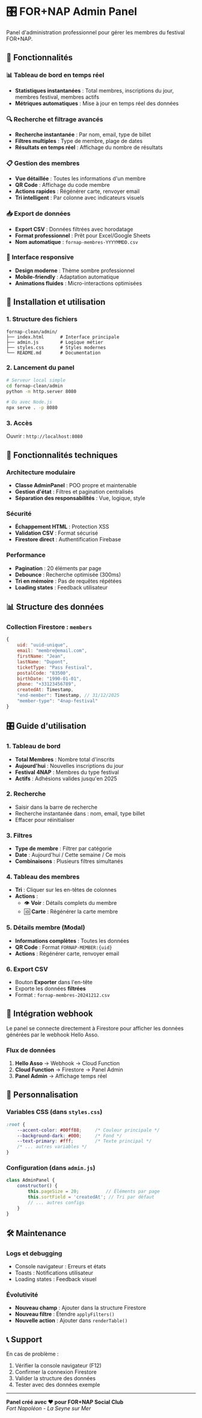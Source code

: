 # 🎛️ FOR+NAP Admin Panel

Panel d'administration professionnel pour gérer les membres du festival FOR+NAP.

## 🚀 Fonctionnalités

### 📊 **Tableau de bord en temps réel**
- **Statistiques instantanées** : Total membres, inscriptions du jour, membres festival, membres actifs
- **Métriques automatiques** : Mise à jour en temps réel des données

### 🔍 **Recherche et filtrage avancés**
- **Recherche instantanée** : Par nom, email, type de billet
- **Filtres multiples** : Type de membre, plage de dates
- **Résultats en temps réel** : Affichage du nombre de résultats

### 📋 **Gestion des membres**
- **Vue détaillée** : Toutes les informations d'un membre
- **QR Code** : Affichage du code membre
- **Actions rapides** : Régénérer carte, renvoyer email
- **Tri intelligent** : Par colonne avec indicateurs visuels

### 📥 **Export de données**
- **Export CSV** : Données filtrées avec horodatage
- **Format professionnel** : Prêt pour Excel/Google Sheets
- **Nom automatique** : `fornap-membres-YYYYMMDD.csv`

### 📱 **Interface responsive**
- **Design moderne** : Thème sombre professionnel
- **Mobile-friendly** : Adaptation automatique
- **Animations fluides** : Micro-interactions optimisées

## 🔧 Installation et utilisation

### 1. **Structure des fichiers**
```
fornap-clean/admin/
├── index.html      # Interface principale
├── admin.js        # Logique métier
├── styles.css      # Styles modernes
└── README.md       # Documentation
```

### 2. **Lancement du panel**
```bash
# Serveur local simple
cd fornap-clean/admin
python -m http.server 8080

# Ou avec Node.js
npx serve . -p 8080
```

### 3. **Accès**
Ouvrir : `http://localhost:8080`

## 🎨 Fonctionnalités techniques

### **Architecture modulaire**
- **Classe AdminPanel** : POO propre et maintenable
- **Gestion d'état** : Filtres et pagination centralisés
- **Séparation des responsabilités** : Vue, logique, style

### **Sécurité**
- **Échappement HTML** : Protection XSS
- **Validation CSV** : Format sécurisé
- **Firestore direct** : Authentification Firebase

### **Performance**
- **Pagination** : 20 éléments par page
- **Debounce** : Recherche optimisée (300ms)
- **Tri en mémoire** : Pas de requêtes répétées
- **Loading states** : Feedback utilisateur

## 📊 Structure des données

### **Collection Firestore : `members`**
```javascript
{
    uid: "uuid-unique",
    email: "membre@email.com",
    firstName: "Jean",
    lastName: "Dupont", 
    ticketType: "Pass Festival",
    postalCode: "83500",
    birthDate: "1990-01-01",
    phone: "+33123456789",
    createdAt: Timestamp,
    "end-member": Timestamp, // 31/12/2025
    "member-type": "4nap-festival"
}
```

## 🎛️ Guide d'utilisation

### **1. Tableau de bord**
- **Total Membres** : Nombre total d'inscrits
- **Aujourd'hui** : Nouvelles inscriptions du jour
- **Festival 4NAP** : Membres du type festival
- **Actifs** : Adhésions valides jusqu'en 2025

### **2. Recherche**
- Saisir dans la barre de recherche
- Recherche instantanée dans : nom, email, type billet
- Effacer pour réinitialiser

### **3. Filtres**
- **Type de membre** : Filtrer par catégorie
- **Date** : Aujourd'hui / Cette semaine / Ce mois
- **Combinaisons** : Plusieurs filtres simultanés

### **4. Tableau des membres**
- **Tri** : Cliquer sur les en-têtes de colonnes
- **Actions** : 
  - 👁️ **Voir** : Détails complets du membre
  - 🆔 **Carte** : Régénérer la carte membre

### **5. Détails membre (Modal)**
- **Informations complètes** : Toutes les données
- **QR Code** : Format `FORNAP-MEMBER:{uid}`
- **Actions** : Régénérer carte, renvoyer email

### **6. Export CSV**
- Bouton **Exporter** dans l'en-tête
- Exporte les données **filtrées**
- Format : `fornap-membres-20241212.csv`

## 🔄 Intégration webhook

Le panel se connecte directement à Firestore pour afficher les données générées par le webhook Hello Asso.

### **Flux de données**
1. **Hello Asso** → Webhook → Cloud Function
2. **Cloud Function** → Firestore → Panel Admin
3. **Panel Admin** → Affichage temps réel

## 🎨 Personnalisation

### **Variables CSS** (dans `styles.css`)
```css
:root {
    --accent-color: #00ff88;     /* Couleur principale */
    --background-dark: #000;     /* Fond */
    --text-primary: #fff;        /* Texte principal */
    /* ... autres variables */
}
```

### **Configuration** (dans `admin.js`)
```javascript
class AdminPanel {
    constructor() {
        this.pageSize = 20;          // Éléments par page
        this.sortField = 'createdAt'; // Tri par défaut
        // ... autres configs
    }
}
```

## 🛠️ Maintenance

### **Logs et debugging**
- Console navigateur : Erreurs et états
- Toasts : Notifications utilisateur
- Loading states : Feedback visuel

### **Évolutivité**
- **Nouveau champ** : Ajouter dans la structure Firestore
- **Nouveau filtre** : Étendre `applyFilters()`
- **Nouvelle action** : Ajouter dans `renderTable()`

## 📞 Support

En cas de problème :
1. Vérifier la console navigateur (F12)
2. Confirmer la connexion Firestore
3. Valider la structure des données
4. Tester avec des données exemple

---

**Panel créé avec ❤️ pour FOR+NAP Social Club**  
*Fort Napoléon - La Seyne sur Mer* 